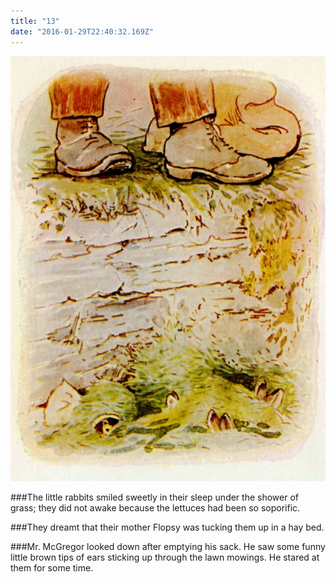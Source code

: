 ```yaml
---
title: "13"
date: "2016-01-29T22:40:32.169Z"
---
```


![Benjamin Bunny](./14.jpg)

###The little rabbits smiled sweetly in their sleep under the shower of grass; they did not awake because the lettuces had been so soporific.

###They dreamt that their mother Flopsy was tucking them up in a hay bed.

###Mr. McGregor looked down after emptying his sack. He saw some funny little brown tips of ears sticking up through the lawn mowings. He stared at them for some time.